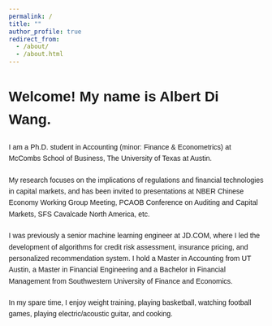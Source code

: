 ```yaml
---
permalink: /
title: ""
author_profile: true
redirect_from: 
  - /about/
  - /about.html
---
```


<html lang="en">

<head>
<meta charset="UTF-8">
<title>About Me</title>
<style>
    body { font-family: Arial, sans-serif; line-height: 1.6; margin: 20px; }
    p, h1 { margin-bottom: 20px; text-align: left; }
    a { color: #6a7ba2; text-decoration: none; }
    a:hover { text-decoration: underline; }
    strong { font-weight: bold; }
</style>
</head>


<body>
    <h1>Welcome! My name is Albert Di Wang.</h1> 
    <p>
        I am a Ph.D. student in Accounting (minor: Finance & Econometrics) at McCombs School of Business, The University of Texas at Austin.
    </p>
    <p>
        My research focuses on the implications of regulations and financial technologies in capital markets, and has been invited to presentations at NBER Chinese Economy Working Group Meeting, PCAOB Conference on Auditing and Capital Markets, SFS Cavalcade North America, etc.
    </p>
    <p>
        I was previously a senior machine learning engineer at JD.COM, where I led the development of algorithms for credit risk assessment, insurance pricing, and personalized recommendation system. I hold a Master in Accounting from UT Austin, a Master in Financial Engineering and a Bachelor in Financial Management from Southwestern University of Finance and Economics.
    </p>
    <p>In my spare time, I enjoy weight training, playing basketball, watching football games, playing electric/acoustic guitar, and cooking.</p>
</body>
</html>

